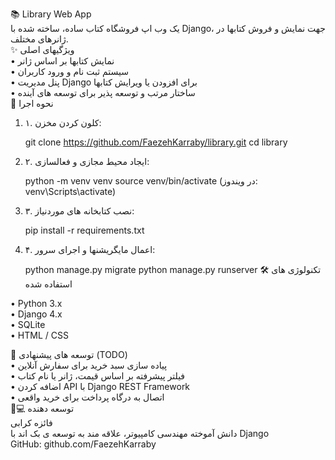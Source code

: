 📚 Library Web App  
یک وب اپ فروشگاه کتاب ساده، ساخته شده با Django، جهت نمایش و فروش کتابها در ژانرهای مختلف.  
✨ ویژگیهای اصلی  
•	نمایش کتابها بر اساس ژانر  
•	سیستم ثبت نام و ورود کاربران  
•	پنل مدیریت Django برای افزودن یا ویرایش کتابها  
•	ساختار مرتب و توسعه پذیر برای توسعه های آینده  
🚀 نحوه اجرا  
1.	۱. کلون کردن مخزن:  

    git clone https://github.com/FaezehKarraby/library.git
    cd library  
2.	۲. ایجاد محیط مجازی و فعالسازی:  

    python -m venv venv
    source venv/bin/activate  (در ویندوز: venv\Scripts\activate)  
3.	۳. نصب کتابخانه های موردنیاز:  

    pip install -r requirements.txt
4.	۴. اعمال مایگریشنها و اجرای سرور:  

    python manage.py migrate
    python manage.py runserver
🛠️ تکنولوژی های استفاده شده


•	Python 3.x  
•	Django 4.x  
•	SQLite  
•	HTML / CSS  

🧩 توسعه های پیشنهادی (TODO)  
•	پیاده سازی سبد خرید برای سفارش آنلاین  
•	فیلتر پیشرفته بر اساس قیمت، ژانر یا نام کتاب  
•	اضافه کردن API با Django REST Framework  
•	اتصال به درگاه پرداخت برای خرید واقعی  
👩💻 توسعه دهنده  
فائزه کرابی  
دانش آموخته مهندسی کامپیوتر، علاقه مند به توسعه ی بک اند با Django  
GitHub: github.com/FaezehKarraby
